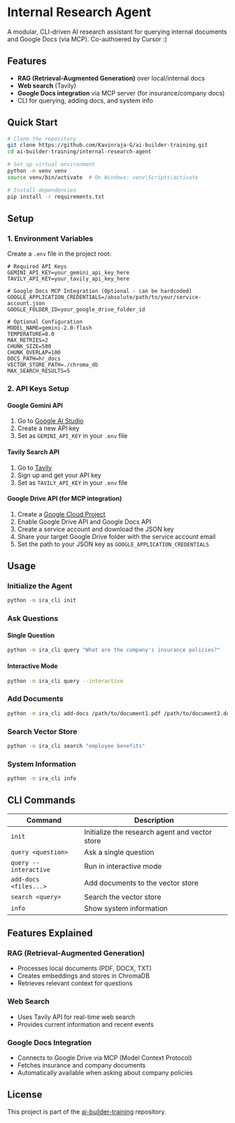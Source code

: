 # Internal Research Agent

A modular, CLI-driven AI research assistant for querying internal documents and Google Docs (via MCP). Co-authoered by Cursor :)

## Features

- **RAG (Retrieval-Augmented Generation)** over local/internal docs
- **Web search** (Tavily)
- **Google Docs integration** via MCP server (for insurance/company docs)
- CLI for querying, adding docs, and system info

## Quick Start

```bash
# Clone the repository
git clone https://github.com/Kavinraja-G/ai-builder-training.git
cd ai-builder-training/internal-research-agent

# Set up virtual environment
python -m venv venv
source venv/bin/activate  # On Windows: venv\Scripts\activate

# Install dependencies
pip install -r requirements.txt
```

## Setup

### 1. Environment Variables

Create a `.env` file in the project root:

```env
# Required API Keys
GEMINI_API_KEY=your_gemini_api_key_here
TAVILY_API_KEY=your_tavily_api_key_here

# Google Docs MCP Integration (Optional - can be hardcoded)
GOOGLE_APPLICATION_CREDENTIALS=/absolute/path/to/your/service-account.json
GOOGLE_FOLDER_ID=your_google_drive_folder_id

# Optional Configuration
MODEL_NAME=gemini-2.0-flash
TEMPERATURE=0.0
MAX_RETRIES=2
CHUNK_SIZE=500
CHUNK_OVERLAP=100
DOCS_PATH=hr_docs
VECTOR_STORE_PATH=./chroma_db
MAX_SEARCH_RESULTS=5
```

### 2. API Keys Setup

#### Google Gemini API
1. Go to [Google AI Studio](https://makersuite.google.com/app/apikey)
2. Create a new API key
3. Set as `GEMINI_API_KEY` in your `.env` file

#### Tavily Search API
1. Go to [Tavily](https://tavily.com/)
2. Sign up and get your API key
3. Set as `TAVILY_API_KEY` in your `.env` file

#### Google Drive API (for MCP integration)
1. Create a [Google Cloud Project](https://console.cloud.google.com/)
2. Enable Google Drive API and Google Docs API
3. Create a service account and download the JSON key
4. Share your target Google Drive folder with the service account email
5. Set the path to your JSON key as `GOOGLE_APPLICATION_CREDENTIALS`

## Usage

### Initialize the Agent

```bash
python -m ira_cli init
```

### Ask Questions

#### Single Question
```bash
python -m ira_cli query "What are the company's insurance policies?"
```

#### Interactive Mode
```bash
python -m ira_cli query --interactive
```

### Add Documents

```bash
python -m ira_cli add-docs /path/to/document1.pdf /path/to/document2.docx
```

### Search Vector Store

```bash
python -m ira_cli search "employee benefits"
```

### System Information

```bash
python -m ira_cli info
```

## CLI Commands

| Command | Description |
|---------|-------------|
| `init` | Initialize the research agent and vector store |
| `query <question>` | Ask a single question |
| `query --interactive` | Run in interactive mode |
| `add-docs <files...>` | Add documents to the vector store |
| `search <query>` | Search the vector store |
| `info` | Show system information |

## Features Explained

### RAG (Retrieval-Augmented Generation)
- Processes local documents (PDF, DOCX, TXT)
- Creates embeddings and stores in ChromaDB
- Retrieves relevant context for questions

### Web Search
- Uses Tavily API for real-time web search
- Provides current information and recent events

### Google Docs Integration
- Connects to Google Drive via MCP (Model Context Protocol)
- Fetches insurance and company documents
- Automatically available when asking about company policies

## License

This project is part of the [ai-builder-training](https://github.com/Kavinraja-G/ai-builder-training) repository.